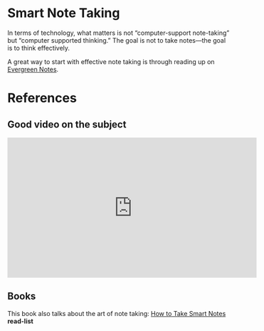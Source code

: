 # Smart Note Taking    
In terms of technology, what matters is not “computer-support note-taking” but “computer supported thinking.” The goal is not to take notes—the goal is to think effectively.   
   
A great way to start with effective note taking is through reading up on [Evergreen Notes](../../Private/Education/Evergreen%2520Notes.md).   
   
   
# References   
## Good video on the subject   
<iframe width="560" height="315" src="https://www.youtube.com/embed/Ewhfok91AdE" title="YouTube video player" frameborder="0" allow="accelerometer; autoplay; clipboard-write; encrypted-media; gyroscope; picture-in-picture" allowfullscreen></iframe>   
   
## Books   
This book also talks about the art of note taking: [How to Take Smart Notes](https://www.goodreads.com/en/book/show/34507927-how-to-take-smart-notes)   
**read-list**